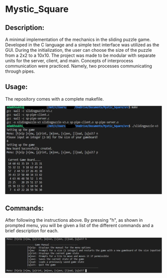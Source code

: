 # Mystic_Square

## Description:
A minimal implementation of the mechanics in the sliding puzzle game. Developed in the C language and a simple text interface was utilized as the GUI. During the initialization, the user can choose the size of the puzzle from a 2x2 to a 10x10. The project was made to be modular with separate units for the server, client, and main. Concepts of interprocess communication were practiced. Namely, two processes communicating through pipes. 

## Usage: 
The repository comes with a complete makefile. 

<img src="MysticSquare_README/pic1.jpg" width=600>


## Commands:
After following the instructions above. By pressing "h", as shown in prompted menu, you will be given a list of the different commands and a brief description for each.

<img src="MysticSquare_README/pic2.png" width=700>
